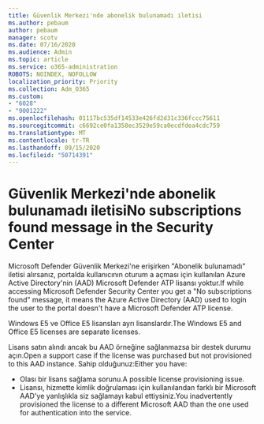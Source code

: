 ```yaml
---
title: Güvenlik Merkezi'nde abonelik bulunamadı iletisi
ms.author: pebaum
author: pebaum
manager: scotv
ms.date: 07/16/2020
ms.audience: Admin
ms.topic: article
ms.service: o365-administration
ROBOTS: NOINDEX, NOFOLLOW
localization_priority: Priority
ms.collection: Adm_O365
ms.custom:
- "6028"
- "9001222"
ms.openlocfilehash: 01117bc535df14533e426fd2d31c336fccc75611
ms.sourcegitcommit: c6692ce0fa1358ec3529e59ca0ecdfdea4cdc759
ms.translationtype: MT
ms.contentlocale: tr-TR
ms.lasthandoff: 09/15/2020
ms.locfileid: "50714391"
---
```

# <a name="no-subscriptions-found-message-in-the-security-center"></a><span data-ttu-id="a5b43-102">Güvenlik Merkezi'nde abonelik bulunamadı iletisi</span><span class="sxs-lookup"><span data-stu-id="a5b43-102">No subscriptions found message in the Security Center</span></span>

<span data-ttu-id="a5b43-103">Microsoft Defender Güvenlik Merkezi'ne erişirken "Abonelik bulunamadı" iletisi alırsanız, portalda kullanıcının oturum a açması için kullanılan Azure Active Directory'nin (AAD) Microsoft Defender ATP lisansı yoktur.</span><span class="sxs-lookup"><span data-stu-id="a5b43-103">If while accessing Microsoft Defender Security Center you get a  "No subscriptions found" message, it means the Azure Active Directory (AAD) used to login the user to the portal doesn't have a Microsoft Defender ATP license.</span></span>  

<span data-ttu-id="a5b43-104">Windows E5 ve Office E5 lisansları ayrı lisanslardır.</span><span class="sxs-lookup"><span data-stu-id="a5b43-104">The Windows E5 and Office E5 licenses are separate licenses.</span></span>

<span data-ttu-id="a5b43-105">Lisans satın alındı ancak bu AAD örneğine sağlanmazsa bir destek durumu açın.</span><span class="sxs-lookup"><span data-stu-id="a5b43-105">Open a support case if the license was purchased but not provisioned to this AAD instance.</span></span> <span data-ttu-id="a5b43-106">Sahip olduğunuz:</span><span class="sxs-lookup"><span data-stu-id="a5b43-106">Either you have:</span></span> <br/>
-   <span data-ttu-id="a5b43-107">Olası bir lisans sağlama sorunu.</span><span class="sxs-lookup"><span data-stu-id="a5b43-107">A possible license provisioning issue.</span></span><br/>
-   <span data-ttu-id="a5b43-108">Lisansı, hizmette kimlik doğrulaması için kullanılandan farklı bir Microsoft AAD'ye yanlışlıkla siz sağlamayı kabul ettiysiniz.</span><span class="sxs-lookup"><span data-stu-id="a5b43-108">You inadvertently provisioned the license to a different Microsoft AAD than the one used for authentication into the service.</span></span>